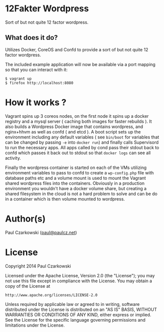 12Fakter Wordpress
==================

Sort of but not quite 12 factor wordpress.

What does it do?
----------------

Utilizes Docker, CoreOS and Confd to provide a sort of but not quite 12 factor wordpress.

The included example application will now be available via a port mapping so that you can interact with it:

```
$ vagrant up
$ firefox http://localhost:8080
```

How it works ?
==============

Vagrant spins up 3 coreos nodes,  on the first node it spins up a docker registry and a mysql server ( caching both images for faster rebuilds ).   It also builds a Wordpress Docker image that contains wordpress, and nginx+hhvm as well as confd ( and etcd ).   A boot script sets up the environment including any default variables ( see `bin/boot` for variables that can be changed by passing `-e` into `docker run`) and finally calls Supervisord to run the necessary apps.   All apps called by cond pass their stdout back to confd which passes it back out to stdout so that `docker logs` can see all activity.

Finally the wordpress container is started on each of the VMs utilizing environment variables to pass to confd to create a `wp-config.php` file with database paths etc and  a volume mount is used to mount the Vagrant shared wordpress files into the containers.   Obviously in a production environment you wouldn't have a docker volume share, but creating a shared filesystem in the cloud is not a hard problem to solve and can be do in a container which is then volume mounted to wordpress.


Author(s)
======

Paul Czarkowski (paul@paulcz.net)

License
=======

Copyright 2014 Paul Czarkowski

Licensed under the Apache License, Version 2.0 (the "License");
you may not use this file except in compliance with the License.
You may obtain a copy of the License at

    http://www.apache.org/licenses/LICENSE-2.0

Unless required by applicable law or agreed to in writing, software
distributed under the License is distributed on an "AS IS" BASIS,
WITHOUT WARRANTIES OR CONDITIONS OF ANY KIND, either express or implied.
See the License for the specific language governing permissions and
limitations under the License.
